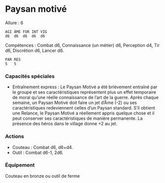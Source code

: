 # Paysan motivé

Allure : 6

	AGI	ÂME	FOR	INT	VIG
	d6	d6	d6	d6	d6

Compétences : Combat d6, Connaissance (un métier) d6, Perception d4, Tir d6, Discrétion d6, Lancer d6.

	PAR	RES
	5	5

### Capacités spéciales
- Entraînement express : Le Paysan Motivé a été brièvement entraîné par le groupe et ses caractéristiques représentent plus un effet temporaire de moral qu’une réelle connaissance de l’art de la guerre. Après chaque semaine, un Paysan Motivé doit faire un jet d’Âme (-2) ou ses caractéristiques redeviennent celles d’un Paysan standard. S’il obtient une Relance, le Paysan Motivé a réellement appris quelque chose et il peut conserver ses caractéristiques de manière permanente. La présence des héros dans le village donne +2 au jet.

### Actions
- Couteau : Combat d6, d6+d4.
- Outil : Combat d6-1, 2d6.

### Équipement
Couteau en bronze ou outil de ferme
